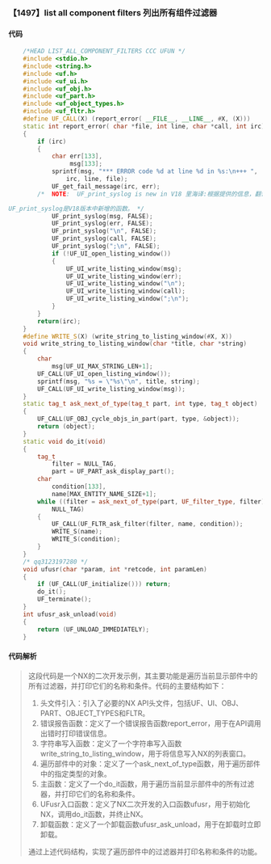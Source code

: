 ### 【1497】list all component filters 列出所有组件过滤器

#### 代码

```cpp
    /*HEAD LIST_ALL_COMPONENT_FILTERS CCC UFUN */  
    #include <stdio.h>  
    #include <string.h>  
    #include <uf.h>  
    #include <uf_ui.h>  
    #include <uf_obj.h>  
    #include <uf_part.h>  
    #include <uf_object_types.h>  
    #include <uf_fltr.h>  
    #define UF_CALL(X) (report_error( __FILE__, __LINE__, #X, (X)))  
    static int report_error( char *file, int line, char *call, int irc)  
    {  
        if (irc)  
        {  
            char err[133],  
                 msg[133];  
            sprintf(msg, "*** ERROR code %d at line %d in %s:\n+++ ",  
                irc, line, file);  
            UF_get_fail_message(irc, err);  
        /*  NOTE:  UF_print_syslog is new in V18 里海译:根据提供的信息，翻译如下：

UF_print_syslog是V18版本中新增的函数。 */  
            UF_print_syslog(msg, FALSE);  
            UF_print_syslog(err, FALSE);  
            UF_print_syslog("\n", FALSE);  
            UF_print_syslog(call, FALSE);  
            UF_print_syslog(";\n", FALSE);  
            if (!UF_UI_open_listing_window())  
            {  
                UF_UI_write_listing_window(msg);  
                UF_UI_write_listing_window(err);  
                UF_UI_write_listing_window("\n");  
                UF_UI_write_listing_window(call);  
                UF_UI_write_listing_window(";\n");  
            }  
        }  
        return(irc);  
    }  
    #define WRITE_S(X) (write_string_to_listing_window(#X, X))  
    void write_string_to_listing_window(char *title, char *string)  
    {  
        char  
            msg[UF_UI_MAX_STRING_LEN+1];  
        UF_CALL(UF_UI_open_listing_window());  
        sprintf(msg, "%s = \"%s\"\n", title, string);  
        UF_CALL(UF_UI_write_listing_window(msg));  
    }  
    static tag_t ask_next_of_type(tag_t part, int type, tag_t object)  
    {  
        UF_CALL(UF_OBJ_cycle_objs_in_part(part, type, &object));  
        return (object);  
    }  
    static void do_it(void)  
    {  
        tag_t  
            filter = NULL_TAG,  
            part = UF_PART_ask_display_part();  
        char  
            condition[133],  
            name[MAX_ENTITY_NAME_SIZE+1];  
        while ((filter = ask_next_of_type(part, UF_filter_type, filter)) !=  
            NULL_TAG)  
        {  
            UF_CALL(UF_FLTR_ask_filter(filter, name, condition));  
            WRITE_S(name);  
            WRITE_S(condition);  
        }  
    }  
    /* qq3123197280 */  
    void ufusr(char *param, int *retcode, int paramLen)  
    {  
        if (UF_CALL(UF_initialize())) return;  
        do_it();  
        UF_terminate();  
    }  
    int ufusr_ask_unload(void)  
    {  
        return (UF_UNLOAD_IMMEDIATELY);  
    }

```

#### 代码解析

> 这段代码是一个NX的二次开发示例，其主要功能是遍历当前显示部件中的所有过滤器，并打印它们的名称和条件。代码的主要结构如下：
>
> 1. 头文件引入：引入了必要的NX API头文件，包括UF、UI、OBJ、PART、OBJECT_TYPES和FLTR。
> 2. 错误报告函数：定义了一个错误报告函数report_error，用于在API调用出错时打印错误信息。
> 3. 字符串写入函数：定义了一个字符串写入函数write_string_to_listing_window，用于将信息写入NX的列表窗口。
> 4. 遍历部件中的对象：定义了一个ask_next_of_type函数，用于遍历部件中的指定类型的对象。
> 5. 主函数：定义了一个do_it函数，用于遍历当前显示部件中的所有过滤器，并打印它们的名称和条件。
> 6. UFusr入口函数：定义了NX二次开发的入口函数ufusr，用于初始化NX，调用do_it函数，并终止NX。
> 7. 卸载函数：定义了一个卸载函数ufusr_ask_unload，用于在卸载时立即卸载。
>
> 通过上述代码结构，实现了遍历部件中的过滤器并打印名称和条件的功能。
>
